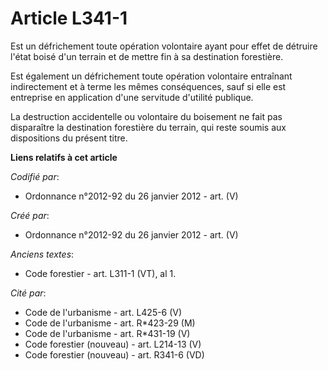 # Article L341-1

Est un défrichement toute opération volontaire ayant pour effet de détruire l'état boisé d'un terrain et de mettre fin à sa
destination forestière.

Est également un défrichement toute opération volontaire entraînant indirectement et à terme les mêmes conséquences, sauf si
elle est entreprise en application d'une servitude d'utilité publique.

La destruction accidentelle ou volontaire du boisement ne fait pas disparaître la destination forestière du terrain, qui
reste soumis aux dispositions du présent titre.

**Liens relatifs à cet article**

_Codifié par_:

  - Ordonnance n°2012-92 du 26 janvier 2012 - art. (V)

_Créé par_:

  - Ordonnance n°2012-92 du 26 janvier 2012 - art. (V)

_Anciens textes_:

  - Code forestier - art. L311-1 (VT), al 1.

_Cité par_:

  - Code de l'urbanisme - art. L425-6 (V)
  - Code de l'urbanisme - art. R*423-29 (M)
  - Code de l'urbanisme - art. R*431-19 (V)
  - Code forestier (nouveau) - art. L214-13 (V)
  - Code forestier (nouveau) - art. R341-6 (VD)
